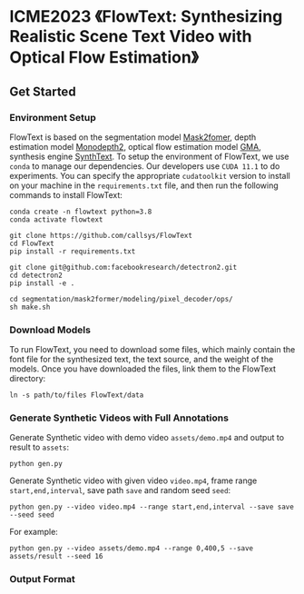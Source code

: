 # ICME2023 《FlowText: Synthesizing Realistic Scene Text Video with Optical Flow Estimation》
 ## Get Started
 ### Environment Setup
 FlowText is based on the segmentation model [Mask2fomer](https://github.com/facebookresearch/Mask2Former), depth estimation model [Monodepth2](https://github.com/nianticlabs/monodepth2), optical flow estimation model [GMA](https://github.com/zacjiang/GMA), synthesis engine [SynthText](https://github.com/ankush-me/SynthText). To setup the environment of FlowText, we use `conda` to manage our dependencies. Our developers use `CUDA 11.1` to do experiments. You can specify the appropriate `cudatoolkit` version to install on your machine in the `requirements.txt` file, and then run the following commands to install FlowText:
 ```
conda create -n flowtext python=3.8
conda activate flowtext

git clone https://github.com/callsys/FlowText
cd FlowText
pip install -r requirements.txt
 
git clone git@github.com:facebookresearch/detectron2.git
cd detectron2
pip install -e .
 
cd segmentation/mask2former/modeling/pixel_decoder/ops/
sh make.sh
 ```
### Download Models
To run FlowText, you need to download some files, which mainly contain the font file for the synthesized text, the text source, and the weight of the models. Once you have downloaded the files, link them to the FlowText directory:
```
ln -s path/to/files FlowText/data
```
### Generate Synthetic Videos with Full Annotations
Generate Synthetic video with demo video `assets/demo.mp4` and output to result to `assets`:
```
python gen.py
```
Generate Synthetic video with given video `video.mp4`, frame range `start,end,interval`, save path `save` and random seed `seed`:
```
python gen.py --video video.mp4 --range start,end,interval --save save --seed seed
```
For example:
```
python gen.py --video assets/demo.mp4 --range 0,400,5 --save assets/result --seed 16
```
### Output Format

